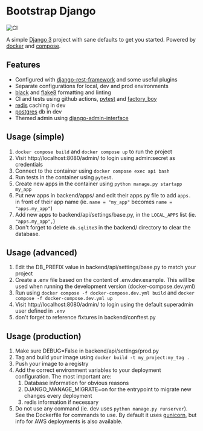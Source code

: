 # Bootstrap Django
![CI](https://github.com/ulaval-rs/django-bootstrap/actions/workflows/CI.yaml/badge.svg)

A simple [Django 3](https://www.djangoproject.com/) project with sane defaults to get you started. Powered by [docker](https://www.docker.com/) and [compose](https://github.com/docker/compose).

## Features
* Configured with [django-rest-framework](https://www.django-rest-framework.org/) and some useful plugins
* Separate configurations for local, dev and prod environments
* [black](https://github.com/psf/black) and [flake8](https://github.com/PyCQA/flake8) formatting and linting
* CI and tests using github actions, [pytest](https://docs.pytest.org/en/6.2.x/) and [factory_boy](https://github.com/FactoryBoy/factory_boy)
* [redis](https://redis.io/) caching in dev
* [postgres](https://www.postgresql.org/) db in dev
* Themed admin using [django-admin-interface](https://github.com/fabiocaccamo/django-admin-interface)


## Usage (simple)
1. `docker compose build` and `docker compose up` to run the project
2. Visit http://localhost:8080/admin/ to login using admin:secret as credentials
3. Connect to the container using `docker compose exec api bash`
4. Run tests in the container using `pytest`.
5. Create new apps in the container using `python manage.py startapp my_app`
6. Put new apps in backend/apps/ and edit their apps.py file to add `apps.` in front of their app name (ie. `name = "my_app"` becomes `name = "apps.my_app"`)
7. Add new apps to backend/api/settings/base.py, in the `LOCAL_APPS` list (ie. `"apps.my_app",`)
8. Don't forget to delete `db.sqlite3` in the backend/ directory to clear the database.

## Usage (advanced)
1. Edit the DB_PREFIX value in backend/api/settings/base.py to match your project
2. Create a .env file based on the content of .env.dev.example. This will be used when running the development version (docker-compose.dev.yml)
3. Run using `docker compose -f docker-compose.dev.yml build` and `docker compose -f docker-compose.dev.yml up`
4. Visit http://localhost:8080/admin/ to login using the default superadmin user defined in `.env`
5. don't forget to reference fixtures in backend/conftest.py

## Usage (production)
1. Make sure DEBUG=False in backend/api/settings/prod.py
2. Tag and build your image using `docker build -t my_project:my_tag .`
3. Push your image to a registry
4. Add the correct environment variables to your deployment configuration. The most important are:
   1. Database information for obvious reasons
   2. DJANGO_MANAGE_MIGRATE=on for the entrypoint to migrate new changes every deployment
   3. redis information if necessary
5. Do not use any command (ie. dev uses `python manage.py runserver`). See the Dockerfile for commands to use. By default it uses [gunicorn](https://gunicorn.org/), but info for AWS deployments is also available.
